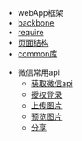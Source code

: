 - webApp框架
 - [backbone](zh-cn/base/backbone)
 - [require](zh-cn/base/require)
 - [页面结构](zh-cn/base/pages)
 - [common库](zh-cn/base/common)
 <!-- - [存在问题](zh-cn/base/cover) -->

- 微信常用api
  - [获取微信api](zh-cn/wx/getwxapi)
  - [授权登录](zh-cn/wx/login)
  - [上传图片](zh-cn/wx/upload)
  - [预览图片](zh-cn/wx/preview)
  - [分享](zh-cn/wx/share)

<!-- - 管理端框架
 - [页面结构](zh-cn/manage/pages)
 - [common库](zh-cn/manage/common) -->

<!-- - common库
  - [ajax](zh-cn/common/ajax)
  - [url](zh-cn/common/url)
  - [local](zh-cn/common/local)
  - [sobox](zh-cn/common/sobox)
  - [getWxApi](zh-cn/common/getwxapi)
  - [shareApp](zh-cn/common/shareApp)
  - [hideWxMenuItems](zh-cn/common/hidewxmenu)
  - [loading](zh-cn/common/loading)
  - [setPageTitle](zh-cn/common/setpagetitle)
  - [getDate](zh-cn/common/getdate) -->
